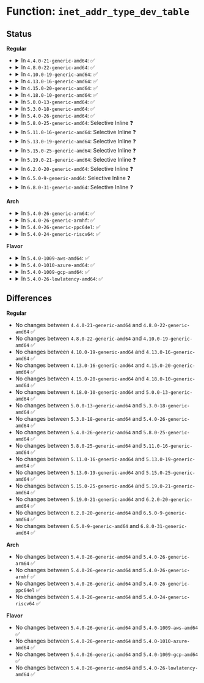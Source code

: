 # Function: <code>inet_addr_type_dev_table</code>

## Status
<b>Regular</b>
<ul>
<li>
<details>
<summary>In <code>4.4.0-21-generic-amd64</code>: ✅</summary>

```c
unsigned int inet_addr_type_dev_table(struct net * net, const struct net_device * dev, __be32 addr)
```

```json
{
  "name": "inet_addr_type_dev_table",
  "collision_type": "Unique Global",
  "inline_type": "No",
  "funcs": [
    {
      "addr": 18446744071586817120,
      "name": "inet_addr_type_dev_table",
      "external": true,
      "loc": "net/ipv4/fib_frontend.c:267",
      "file": "net/ipv4/fib_frontend.c",
      "inline": "seen, unknown",
      "caller_inline": [],
      "caller_func": [
        "net/ipv4/arp.c:arp_solicit",
        "net/ipv4/arp.c:arp_solicit",
        "net/ipv4/arp.c:arp_process",
        "net/ipv4/arp.c:arp_process",
        "net/ipv4/arp.c:arp_constructor",
        "net/ipv4/icmp.c:icmp_route_lookup",
        "net/ipv4/icmp.c:icmp_unreach",
        "net/ipv4/fib_frontend.c:fib_del_ifaddr",
        "net/ipv4/fib_semantics.c:fib_create_info"
      ]
    }
  ],
  "symbols": [
    {
      "addr": 18446744071586817120,
      "name": "inet_addr_type_dev_table",
      "section": ".text",
      "bind": "STB_GLOBAL",
      "size": 214
    }
  ]
}
```
</details>
</li>
<li>
<details>
<summary>In <code>4.8.0-22-generic-amd64</code>: ✅</summary>

```c
unsigned int inet_addr_type_dev_table(struct net * net, const struct net_device * dev, __be32 addr)
```

```json
{
  "name": "inet_addr_type_dev_table",
  "collision_type": "Unique Global",
  "inline_type": "No",
  "funcs": [
    {
      "addr": 18446744071587267376,
      "name": "inet_addr_type_dev_table",
      "external": true,
      "loc": "net/ipv4/fib_frontend.c:268",
      "file": "net/ipv4/fib_frontend.c",
      "inline": "seen, unknown",
      "caller_inline": [],
      "caller_func": [
        "net/ipv4/arp.c:arp_process",
        "net/ipv4/arp.c:arp_process",
        "net/ipv4/arp.c:arp_solicit",
        "net/ipv4/arp.c:arp_solicit",
        "net/ipv4/arp.c:arp_constructor",
        "net/ipv4/icmp.c:icmp_unreach",
        "net/ipv4/icmp.c:icmp_route_lookup",
        "net/ipv4/fib_frontend.c:fib_del_ifaddr",
        "net/ipv4/fib_semantics.c:fib_create_info"
      ]
    }
  ],
  "symbols": [
    {
      "addr": 18446744071587267376,
      "name": "inet_addr_type_dev_table",
      "section": ".text",
      "bind": "STB_GLOBAL",
      "size": 211
    }
  ]
}
```
</details>
</li>
<li>
<details>
<summary>In <code>4.10.0-19-generic-amd64</code>: ✅</summary>

```c
unsigned int inet_addr_type_dev_table(struct net * net, const struct net_device * dev, __be32 addr)
```

```json
{
  "name": "inet_addr_type_dev_table",
  "collision_type": "Unique Global",
  "inline_type": "No",
  "funcs": [
    {
      "addr": 18446744071587468304,
      "name": "inet_addr_type_dev_table",
      "external": true,
      "loc": "net/ipv4/fib_frontend.c:260",
      "file": "net/ipv4/fib_frontend.c",
      "inline": "seen, unknown",
      "caller_inline": [],
      "caller_func": [
        "net/ipv4/arp.c:arp_process",
        "net/ipv4/arp.c:arp_process",
        "net/ipv4/arp.c:arp_solicit",
        "net/ipv4/arp.c:arp_solicit",
        "net/ipv4/arp.c:arp_constructor",
        "net/ipv4/icmp.c:icmp_unreach",
        "net/ipv4/icmp.c:icmp_route_lookup",
        "net/ipv4/fib_frontend.c:fib_del_ifaddr",
        "net/ipv4/fib_semantics.c:fib_create_info",
        "net/ipv4/netfilter.c:ip_route_me_harder"
      ]
    }
  ],
  "symbols": [
    {
      "addr": 18446744071587468304,
      "name": "inet_addr_type_dev_table",
      "section": ".text",
      "bind": "STB_GLOBAL",
      "size": 211
    }
  ]
}
```
</details>
</li>
<li>
<details>
<summary>In <code>4.13.0-16-generic-amd64</code>: ✅</summary>

```c
unsigned int inet_addr_type_dev_table(struct net * net, const struct net_device * dev, __be32 addr)
```

```json
{
  "name": "inet_addr_type_dev_table",
  "collision_type": "Unique Global",
  "inline_type": "No",
  "funcs": [
    {
      "addr": 18446744071587604816,
      "name": "inet_addr_type_dev_table",
      "external": true,
      "loc": "net/ipv4/fib_frontend.c:260",
      "file": "net/ipv4/fib_frontend.c",
      "inline": "seen, unknown",
      "caller_inline": [],
      "caller_func": [
        "net/ipv4/arp.c:arp_process",
        "net/ipv4/arp.c:arp_process",
        "net/ipv4/arp.c:arp_process",
        "net/ipv4/arp.c:arp_solicit",
        "net/ipv4/arp.c:arp_solicit",
        "net/ipv4/arp.c:arp_constructor",
        "net/ipv4/icmp.c:icmp_unreach",
        "net/ipv4/fib_frontend.c:fib_del_ifaddr",
        "net/ipv4/netfilter.c:ip_route_me_harder"
      ]
    }
  ],
  "symbols": [
    {
      "addr": 18446744071587604816,
      "name": "inet_addr_type_dev_table",
      "section": ".text",
      "bind": "STB_GLOBAL",
      "size": 235
    }
  ]
}
```
</details>
</li>
<li>
<details>
<summary>In <code>4.15.0-20-generic-amd64</code>: ✅</summary>

```c
unsigned int inet_addr_type_dev_table(struct net * net, const struct net_device * dev, __be32 addr)
```

```json
{
  "name": "inet_addr_type_dev_table",
  "collision_type": "Unique Global",
  "inline_type": "No",
  "funcs": [
    {
      "addr": 18446744071588128896,
      "name": "inet_addr_type_dev_table",
      "external": true,
      "loc": "net/ipv4/fib_frontend.c:270",
      "file": "net/ipv4/fib_frontend.c",
      "inline": "seen, unknown",
      "caller_inline": [],
      "caller_func": [
        "net/ipv4/arp.c:arp_process",
        "net/ipv4/arp.c:arp_process",
        "net/ipv4/arp.c:arp_process",
        "net/ipv4/arp.c:arp_solicit",
        "net/ipv4/arp.c:arp_solicit",
        "net/ipv4/arp.c:arp_constructor",
        "net/ipv4/icmp.c:icmp_unreach",
        "net/ipv4/fib_frontend.c:fib_del_ifaddr",
        "net/ipv4/netfilter.c:ip_route_me_harder"
      ]
    }
  ],
  "symbols": [
    {
      "addr": 18446744071588128896,
      "name": "inet_addr_type_dev_table",
      "section": ".text",
      "bind": "STB_GLOBAL",
      "size": 235
    }
  ]
}
```
</details>
</li>
<li>
<details>
<summary>In <code>4.18.0-10-generic-amd64</code>: ✅</summary>

```c
unsigned int inet_addr_type_dev_table(struct net * net, const struct net_device * dev, __be32 addr)
```

```json
{
  "name": "inet_addr_type_dev_table",
  "collision_type": "Unique Global",
  "inline_type": "No",
  "funcs": [
    {
      "addr": 18446744071588485120,
      "name": "inet_addr_type_dev_table",
      "external": true,
      "loc": "net/ipv4/fib_frontend.c:270",
      "file": "net/ipv4/fib_frontend.c",
      "inline": "seen, unknown",
      "caller_inline": [],
      "caller_func": [
        "net/ipv4/arp.c:arp_process",
        "net/ipv4/arp.c:arp_process",
        "net/ipv4/arp.c:arp_process",
        "net/ipv4/arp.c:arp_solicit",
        "net/ipv4/arp.c:arp_solicit",
        "net/ipv4/arp.c:arp_constructor",
        "net/ipv4/icmp.c:icmp_unreach",
        "net/ipv4/fib_frontend.c:fib_del_ifaddr",
        "net/ipv4/fib_semantics.c:fib_check_nh",
        "net/ipv4/netfilter.c:ip_route_me_harder"
      ]
    }
  ],
  "symbols": [
    {
      "addr": 18446744071588485120,
      "name": "inet_addr_type_dev_table",
      "section": ".text",
      "bind": "STB_GLOBAL",
      "size": 239
    }
  ]
}
```
</details>
</li>
<li>
<details>
<summary>In <code>5.0.0-13-generic-amd64</code>: ✅</summary>

```c
unsigned int inet_addr_type_dev_table(struct net * net, const struct net_device * dev, __be32 addr)
```

```json
{
  "name": "inet_addr_type_dev_table",
  "collision_type": "Unique Global",
  "inline_type": "No",
  "funcs": [
    {
      "addr": 18446744071588679776,
      "name": "inet_addr_type_dev_table",
      "external": true,
      "loc": "net/ipv4/fib_frontend.c:270",
      "file": "net/ipv4/fib_frontend.c",
      "inline": "seen, unknown",
      "caller_inline": [],
      "caller_func": [
        "net/ipv4/arp.c:arp_process",
        "net/ipv4/arp.c:arp_process",
        "net/ipv4/arp.c:arp_process",
        "net/ipv4/arp.c:arp_solicit",
        "net/ipv4/arp.c:arp_solicit",
        "net/ipv4/arp.c:arp_constructor",
        "net/ipv4/icmp.c:icmp_unreach",
        "net/ipv4/fib_frontend.c:fib_del_ifaddr",
        "net/ipv4/fib_semantics.c:fib_create_info",
        "net/ipv4/netfilter.c:ip_route_me_harder",
        "net/ipv6/af_inet6.c:__inet6_bind"
      ]
    }
  ],
  "symbols": [
    {
      "addr": 18446744071588679776,
      "name": "inet_addr_type_dev_table",
      "section": ".text",
      "bind": "STB_GLOBAL",
      "size": 239
    }
  ]
}
```
</details>
</li>
<li>
<details>
<summary>In <code>5.3.0-18-generic-amd64</code>: ✅</summary>

```c
unsigned int inet_addr_type_dev_table(struct net * net, const struct net_device * dev, __be32 addr)
```

```json
{
  "name": "inet_addr_type_dev_table",
  "collision_type": "Unique Global",
  "inline_type": "No",
  "funcs": [
    {
      "addr": 18446744071589088640,
      "name": "inet_addr_type_dev_table",
      "external": true,
      "loc": "net/ipv4/fib_frontend.c:269",
      "file": "net/ipv4/fib_frontend.c",
      "inline": "seen, unknown",
      "caller_inline": [],
      "caller_func": [
        "net/ipv4/arp.c:arp_process",
        "net/ipv4/arp.c:arp_process",
        "net/ipv4/arp.c:arp_process",
        "net/ipv4/arp.c:arp_solicit",
        "net/ipv4/arp.c:arp_solicit",
        "net/ipv4/arp.c:arp_constructor",
        "net/ipv4/icmp.c:icmp_unreach",
        "net/ipv4/fib_frontend.c:fib_del_ifaddr",
        "net/ipv4/fib_semantics.c:fib_check_nh_v4_gw",
        "net/ipv4/netfilter.c:ip_route_me_harder",
        "net/ipv6/af_inet6.c:__inet6_bind"
      ]
    }
  ],
  "symbols": [
    {
      "addr": 18446744071589088640,
      "name": "inet_addr_type_dev_table",
      "section": ".text",
      "bind": "STB_GLOBAL",
      "size": 60
    }
  ]
}
```
</details>
</li>
<li>
<details>
<summary>In <code>5.4.0-26-generic-amd64</code>: ✅</summary>

```c
unsigned int inet_addr_type_dev_table(struct net * net, const struct net_device * dev, __be32 addr)
```

```json
{
  "name": "inet_addr_type_dev_table",
  "collision_type": "Unique Global",
  "inline_type": "No",
  "funcs": [
    {
      "addr": 18446744071589312800,
      "name": "inet_addr_type_dev_table",
      "external": true,
      "loc": "net/ipv4/fib_frontend.c:270",
      "file": "net/ipv4/fib_frontend.c",
      "inline": "seen, unknown",
      "caller_inline": [],
      "caller_func": [
        "net/ipv4/arp.c:arp_process",
        "net/ipv4/arp.c:arp_process",
        "net/ipv4/arp.c:arp_process",
        "net/ipv4/arp.c:arp_solicit",
        "net/ipv4/arp.c:arp_solicit",
        "net/ipv4/arp.c:arp_constructor",
        "net/ipv4/icmp.c:icmp_unreach",
        "net/ipv4/fib_frontend.c:fib_del_ifaddr",
        "net/ipv4/fib_semantics.c:fib_check_nh_v4_gw",
        "net/ipv4/netfilter.c:ip_route_me_harder",
        "net/ipv6/af_inet6.c:__inet6_bind"
      ]
    }
  ],
  "symbols": [
    {
      "addr": 18446744071589312800,
      "name": "inet_addr_type_dev_table",
      "section": ".text",
      "bind": "STB_GLOBAL",
      "size": 60
    }
  ]
}
```
</details>
</li>
<li>
<details>
<summary>In <code>5.8.0-25-generic-amd64</code>: Selective Inline ❓</summary>

```c
unsigned int inet_addr_type_dev_table(struct net * net, const struct net_device * dev, __be32 addr)
```

```json
{
  "name": "inet_addr_type_dev_table",
  "collision_type": "Unique Global",
  "inline_type": "Selective",
  "funcs": [
    {
      "addr": 18446744071590299171,
      "name": "inet_addr_type_dev_table",
      "external": true,
      "loc": "net/ipv4/fib_frontend.c:260",
      "file": "net/ipv4/fib_frontend.c",
      "inline": "not declared, inlined",
      "caller_inline": [
        "net/ipv4/fib_frontend.c:fib_del_ifaddr"
      ],
      "caller_func": [
        "net/ipv4/arp.c:arp_process",
        "net/ipv4/arp.c:arp_process",
        "net/ipv4/arp.c:arp_process",
        "net/ipv4/arp.c:arp_solicit",
        "net/ipv4/arp.c:arp_solicit",
        "net/ipv4/arp.c:arp_constructor",
        "net/ipv4/icmp.c:icmp_unreach",
        "net/ipv4/fib_semantics.c:fib_check_nh_v4_gw",
        "net/ipv4/netfilter.c:ip_route_me_harder",
        "net/ipv6/af_inet6.c:__inet6_bind"
      ]
    }
  ],
  "symbols": [
    {
      "addr": 18446744071590293632,
      "name": "inet_addr_type_dev_table",
      "section": ".text",
      "bind": "STB_GLOBAL",
      "size": 58
    }
  ]
}
```
</details>
</li>
<li>
<details>
<summary>In <code>5.11.0-16-generic-amd64</code>: Selective Inline ❓</summary>

```c
unsigned int inet_addr_type_dev_table(struct net * net, const struct net_device * dev, __be32 addr)
```

```json
{
  "name": "inet_addr_type_dev_table",
  "collision_type": "Unique Global",
  "inline_type": "Selective",
  "funcs": [
    {
      "addr": 18446744071590352176,
      "name": "inet_addr_type_dev_table",
      "external": true,
      "loc": "net/ipv4/fib_frontend.c:260",
      "file": "net/ipv4/fib_frontend.c",
      "inline": "not declared, inlined",
      "caller_inline": [
        "net/ipv4/fib_frontend.c:fib_del_ifaddr"
      ],
      "caller_func": [
        "net/ipv4/arp.c:arp_process",
        "net/ipv4/arp.c:arp_process",
        "net/ipv4/arp.c:arp_process",
        "net/ipv4/arp.c:arp_solicit",
        "net/ipv4/arp.c:arp_solicit",
        "net/ipv4/arp.c:arp_constructor",
        "net/ipv4/icmp.c:icmp_unreach",
        "net/ipv4/fib_semantics.c:fib_check_nh_v4_gw",
        "net/ipv4/netfilter.c:ip_route_me_harder",
        "net/ipv6/af_inet6.c:__inet6_bind"
      ]
    }
  ],
  "symbols": [
    {
      "addr": 18446744071590346592,
      "name": "inet_addr_type_dev_table",
      "section": ".text",
      "bind": "STB_GLOBAL",
      "size": 73
    }
  ]
}
```
</details>
</li>
<li>
<details>
<summary>In <code>5.13.0-19-generic-amd64</code>: Selective Inline ❓</summary>

```c
unsigned int inet_addr_type_dev_table(struct net * net, const struct net_device * dev, __be32 addr)
```

```json
{
  "name": "inet_addr_type_dev_table",
  "collision_type": "Unique Global",
  "inline_type": "Selective",
  "funcs": [
    {
      "addr": 18446744071590268144,
      "name": "inet_addr_type_dev_table",
      "external": true,
      "loc": "net/ipv4/fib_frontend.c:260",
      "file": "net/ipv4/fib_frontend.c",
      "inline": "not declared, inlined",
      "caller_inline": [
        "net/ipv4/fib_frontend.c:fib_del_ifaddr"
      ],
      "caller_func": [
        "net/ipv4/arp.c:arp_process",
        "net/ipv4/arp.c:arp_process",
        "net/ipv4/arp.c:arp_process",
        "net/ipv4/arp.c:arp_solicit",
        "net/ipv4/arp.c:arp_solicit",
        "net/ipv4/arp.c:arp_constructor",
        "net/ipv4/icmp.c:icmp_unreach",
        "net/ipv4/fib_semantics.c:fib_check_nh_v4_gw",
        "net/ipv4/netfilter.c:ip_route_me_harder",
        "net/ipv6/af_inet6.c:__inet6_bind"
      ]
    }
  ],
  "symbols": [
    {
      "addr": 18446744071590262384,
      "name": "inet_addr_type_dev_table",
      "section": ".text",
      "bind": "STB_GLOBAL",
      "size": 73
    }
  ]
}
```
</details>
</li>
<li>
<details>
<summary>In <code>5.15.0-25-generic-amd64</code>: Selective Inline ❓</summary>

```c
unsigned int inet_addr_type_dev_table(struct net * net, const struct net_device * dev, __be32 addr)
```

```json
{
  "name": "inet_addr_type_dev_table",
  "collision_type": "Unique Global",
  "inline_type": "Selective",
  "funcs": [
    {
      "addr": 18446744071591052832,
      "name": "inet_addr_type_dev_table",
      "external": true,
      "loc": "net/ipv4/fib_frontend.c:260",
      "file": "net/ipv4/fib_frontend.c",
      "inline": "not declared, inlined",
      "caller_inline": [
        "net/ipv4/fib_frontend.c:fib_del_ifaddr"
      ],
      "caller_func": [
        "net/ipv4/arp.c:arp_process",
        "net/ipv4/arp.c:arp_process",
        "net/ipv4/arp.c:arp_process",
        "net/ipv4/arp.c:arp_solicit",
        "net/ipv4/arp.c:arp_solicit",
        "net/ipv4/arp.c:arp_constructor",
        "net/ipv4/icmp.c:icmp_unreach",
        "net/ipv4/fib_semantics.c:fib_check_nh_v4_gw",
        "net/ipv4/netfilter.c:ip_route_me_harder",
        "net/ipv6/af_inet6.c:__inet6_bind"
      ]
    }
  ],
  "symbols": [
    {
      "addr": 18446744071591047024,
      "name": "inet_addr_type_dev_table",
      "section": ".text",
      "bind": "STB_GLOBAL",
      "size": 73
    }
  ]
}
```
</details>
</li>
<li>
<details>
<summary>In <code>5.19.0-21-generic-amd64</code>: Selective Inline ❓</summary>

```c
unsigned int inet_addr_type_dev_table(struct net * net, const struct net_device * dev, __be32 addr)
```

```json
{
  "name": "inet_addr_type_dev_table",
  "collision_type": "Unique Global",
  "inline_type": "Selective",
  "funcs": [
    {
      "addr": 18446744071592701823,
      "name": "inet_addr_type_dev_table",
      "external": true,
      "loc": "net/ipv4/fib_frontend.c:261",
      "file": "net/ipv4/fib_frontend.c",
      "inline": "not declared, inlined",
      "caller_inline": [
        "net/ipv4/fib_frontend.c:fib_del_ifaddr"
      ],
      "caller_func": [
        "net/ipv4/arp.c:arp_process",
        "net/ipv4/arp.c:arp_process",
        "net/ipv4/arp.c:arp_process",
        "net/ipv4/arp.c:arp_solicit",
        "net/ipv4/arp.c:arp_solicit",
        "net/ipv4/arp.c:arp_constructor",
        "net/ipv4/icmp.c:icmp_unreach",
        "net/ipv4/fib_semantics.c:fib_check_nh_v4_gw",
        "net/ipv4/netfilter.c:ip_route_me_harder",
        "net/ipv6/af_inet6.c:__inet6_bind"
      ]
    }
  ],
  "symbols": [
    {
      "addr": 18446744071592695616,
      "name": "inet_addr_type_dev_table",
      "section": ".text",
      "bind": "STB_GLOBAL",
      "size": 87
    }
  ]
}
```
</details>
</li>
<li>
<details>
<summary>In <code>6.2.0-20-generic-amd64</code>: Selective Inline ❓</summary>

```c
unsigned int inet_addr_type_dev_table(struct net * net, const struct net_device * dev, __be32 addr)
```

```json
{
  "name": "inet_addr_type_dev_table",
  "collision_type": "Unique Global",
  "inline_type": "Selective",
  "funcs": [
    {
      "addr": 18446744071594571330,
      "name": "inet_addr_type_dev_table",
      "external": true,
      "loc": "net/ipv4/fib_frontend.c:261",
      "file": "net/ipv4/fib_frontend.c",
      "inline": "not declared, inlined",
      "caller_inline": [
        "net/ipv4/fib_frontend.c:fib_del_ifaddr"
      ],
      "caller_func": [
        "net/ipv4/arp.c:arp_process",
        "net/ipv4/arp.c:arp_process",
        "net/ipv4/arp.c:arp_process",
        "net/ipv4/arp.c:arp_solicit",
        "net/ipv4/arp.c:arp_solicit",
        "net/ipv4/arp.c:arp_constructor",
        "net/ipv4/icmp.c:icmp_unreach",
        "net/ipv4/fib_semantics.c:fib_check_nh_v4_gw",
        "net/ipv4/netfilter.c:ip_route_me_harder",
        "net/ipv6/af_inet6.c:__inet6_bind"
      ]
    }
  ],
  "symbols": [
    {
      "addr": 18446744071594564832,
      "name": "inet_addr_type_dev_table",
      "section": ".text",
      "bind": "STB_GLOBAL",
      "size": 87
    }
  ]
}
```
</details>
</li>
<li>
<details>
<summary>In <code>6.5.0-9-generic-amd64</code>: Selective Inline ❓</summary>

```c
unsigned int inet_addr_type_dev_table(struct net * net, const struct net_device * dev, __be32 addr)
```

```json
{
  "name": "inet_addr_type_dev_table",
  "collision_type": "Unique Global",
  "inline_type": "Selective",
  "funcs": [
    {
      "addr": 18446744071594963161,
      "name": "inet_addr_type_dev_table",
      "external": true,
      "loc": "net/ipv4/fib_frontend.c:261",
      "file": "net/ipv4/fib_frontend.c",
      "inline": "not declared, inlined",
      "caller_inline": [
        "net/ipv4/fib_frontend.c:fib_del_ifaddr"
      ],
      "caller_func": [
        "net/ipv4/arp.c:arp_process",
        "net/ipv4/arp.c:arp_process",
        "net/ipv4/arp.c:arp_process",
        "net/ipv4/arp.c:arp_solicit",
        "net/ipv4/arp.c:arp_solicit",
        "net/ipv4/arp.c:arp_constructor",
        "net/ipv4/icmp.c:icmp_unreach",
        "net/ipv4/fib_semantics.c:fib_check_nh_v4_gw",
        "net/ipv4/netfilter.c:ip_route_me_harder",
        "net/ipv6/af_inet6.c:__inet6_bind"
      ]
    }
  ],
  "symbols": [
    {
      "addr": 18446744071594956656,
      "name": "inet_addr_type_dev_table",
      "section": ".text",
      "bind": "STB_GLOBAL",
      "size": 87
    }
  ]
}
```
</details>
</li>
<li>
<details>
<summary>In <code>6.8.0-31-generic-amd64</code>: Selective Inline ❓</summary>

```c
unsigned int inet_addr_type_dev_table(struct net * net, const struct net_device * dev, __be32 addr)
```

```json
{
  "name": "inet_addr_type_dev_table",
  "collision_type": "Unique Global",
  "inline_type": "Selective",
  "funcs": [
    {
      "addr": 18446744071595775657,
      "name": "inet_addr_type_dev_table",
      "external": true,
      "loc": "net/ipv4/fib_frontend.c:261",
      "file": "net/ipv4/fib_frontend.c",
      "inline": "not declared, inlined",
      "caller_inline": [
        "net/ipv4/fib_frontend.c:fib_del_ifaddr"
      ],
      "caller_func": [
        "net/ipv4/arp.c:arp_process",
        "net/ipv4/arp.c:arp_process",
        "net/ipv4/arp.c:arp_process",
        "net/ipv4/arp.c:arp_solicit",
        "net/ipv4/arp.c:arp_solicit",
        "net/ipv4/arp.c:arp_constructor",
        "net/ipv4/icmp.c:icmp_unreach",
        "net/ipv4/fib_semantics.c:fib_check_nh_v4_gw",
        "net/ipv4/netfilter.c:ip_route_me_harder",
        "net/ipv6/af_inet6.c:__inet6_bind"
      ]
    }
  ],
  "symbols": [
    {
      "addr": 18446744071595769136,
      "name": "inet_addr_type_dev_table",
      "section": ".text",
      "bind": "STB_GLOBAL",
      "size": 87
    }
  ]
}
```
</details>
</li>
</ul>
<b>Arch</b>
<ul>
<li>
<details>
<summary>In <code>5.4.0-26-generic-arm64</code>: ✅</summary>

```c
unsigned int inet_addr_type_dev_table(struct net * net, const struct net_device * dev, __be32 addr)
```

```json
{
  "name": "inet_addr_type_dev_table",
  "collision_type": "Unique Global",
  "inline_type": "No",
  "funcs": [
    {
      "addr": 18446603336502949968,
      "name": "inet_addr_type_dev_table",
      "external": true,
      "loc": "net/ipv4/fib_frontend.c:270",
      "file": "net/ipv4/fib_frontend.c",
      "inline": "seen, unknown",
      "caller_inline": [],
      "caller_func": [
        "net/ipv4/arp.c:arp_process",
        "net/ipv4/arp.c:arp_process",
        "net/ipv4/arp.c:arp_process",
        "net/ipv4/arp.c:arp_solicit",
        "net/ipv4/arp.c:arp_solicit",
        "net/ipv4/arp.c:arp_constructor",
        "net/ipv4/icmp.c:icmp_unreach",
        "net/ipv4/fib_frontend.c:fib_del_ifaddr",
        "net/ipv4/fib_semantics.c:fib_check_nh_v4_gw",
        "net/ipv4/netfilter.c:ip_route_me_harder",
        "net/ipv6/af_inet6.c:__inet6_bind"
      ]
    }
  ],
  "symbols": [
    {
      "addr": 18446603336502949968,
      "name": "inet_addr_type_dev_table",
      "section": ".text",
      "bind": "STB_GLOBAL",
      "size": 92
    }
  ]
}
```
</details>
</li>
<li>
<details>
<summary>In <code>5.4.0-26-generic-armhf</code>: ✅</summary>

```c
unsigned int inet_addr_type_dev_table(struct net * net, const struct net_device * dev, __be32 addr)
```

```json
{
  "name": "inet_addr_type_dev_table",
  "collision_type": "Unique Global",
  "inline_type": "No",
  "funcs": [
    {
      "addr": 3235643476,
      "name": "inet_addr_type_dev_table",
      "external": true,
      "loc": "net/ipv4/fib_frontend.c:270",
      "file": "net/ipv4/fib_frontend.c",
      "inline": "seen, unknown",
      "caller_inline": [],
      "caller_func": [
        "net/ipv4/arp.c:arp_process",
        "net/ipv4/arp.c:arp_process",
        "net/ipv4/arp.c:arp_process",
        "net/ipv4/arp.c:arp_solicit",
        "net/ipv4/arp.c:arp_solicit",
        "net/ipv4/arp.c:arp_constructor",
        "net/ipv4/icmp.c:icmp_unreach",
        "net/ipv4/fib_frontend.c:fib_del_ifaddr",
        "net/ipv4/fib_semantics.c:fib_check_nh",
        "net/ipv4/netfilter.c:ip_route_me_harder",
        "net/ipv6/af_inet6.c:__inet6_bind"
      ]
    }
  ],
  "symbols": [
    {
      "addr": 3235643476,
      "name": "inet_addr_type_dev_table",
      "section": ".text",
      "bind": "STB_GLOBAL",
      "size": 336
    }
  ]
}
```
</details>
</li>
<li>
<details>
<summary>In <code>5.4.0-26-generic-ppc64el</code>: ✅</summary>

```c
unsigned int inet_addr_type_dev_table(struct net * net, const struct net_device * dev, __be32 addr)
```

```json
{
  "name": "inet_addr_type_dev_table",
  "collision_type": "Unique Global",
  "inline_type": "No",
  "funcs": [
    {
      "addr": 13835058055296623824,
      "name": "inet_addr_type_dev_table",
      "external": true,
      "loc": "net/ipv4/fib_frontend.c:270",
      "file": "net/ipv4/fib_frontend.c",
      "inline": "seen, unknown",
      "caller_inline": [],
      "caller_func": [
        "net/ipv4/arp.c:arp_process",
        "net/ipv4/arp.c:arp_process",
        "net/ipv4/arp.c:arp_process",
        "net/ipv4/arp.c:arp_solicit",
        "net/ipv4/arp.c:arp_solicit",
        "net/ipv4/arp.c:arp_constructor",
        "net/ipv4/icmp.c:icmp_unreach",
        "net/ipv4/fib_frontend.c:fib_del_ifaddr",
        "net/ipv4/fib_semantics.c:fib_check_nh_v4_gw",
        "net/ipv4/netfilter.c:ip_route_me_harder",
        "net/ipv6/af_inet6.c:__inet6_bind"
      ]
    }
  ],
  "symbols": [
    {
      "addr": 13835058055296623824,
      "name": "inet_addr_type_dev_table",
      "section": ".text",
      "bind": "STB_GLOBAL",
      "size": 100
    }
  ]
}
```
</details>
</li>
<li>
<details>
<summary>In <code>5.4.0-24-generic-riscv64</code>: ✅</summary>

```c
unsigned int inet_addr_type_dev_table(struct net * net, const struct net_device * dev, __be32 addr)
```

```json
{
  "name": "inet_addr_type_dev_table",
  "collision_type": "Unique Global",
  "inline_type": "No",
  "funcs": [
    {
      "addr": 18446743936279033038,
      "name": "inet_addr_type_dev_table",
      "external": true,
      "loc": "net/ipv4/fib_frontend.c:270",
      "file": "net/ipv4/fib_frontend.c",
      "inline": "seen, unknown",
      "caller_inline": [],
      "caller_func": [
        "net/ipv4/arp.c:arp_process",
        "net/ipv4/arp.c:arp_process",
        "net/ipv4/arp.c:arp_process",
        "net/ipv4/arp.c:arp_solicit",
        "net/ipv4/arp.c:arp_solicit",
        "net/ipv4/arp.c:arp_constructor",
        "net/ipv4/icmp.c:icmp_unreach",
        "net/ipv4/fib_frontend.c:fib_del_ifaddr",
        "net/ipv4/fib_semantics.c:fib_check_nh_v4_gw",
        "net/ipv4/netfilter.c:ip_route_me_harder",
        "net/ipv6/af_inet6.c:__inet6_bind"
      ]
    }
  ],
  "symbols": [
    {
      "addr": 18446743936279033038,
      "name": "inet_addr_type_dev_table",
      "section": ".text",
      "bind": "STB_GLOBAL",
      "size": 80
    }
  ]
}
```
</details>
</li>
</ul>
<b>Flavor</b>
<ul>
<li>
<details>
<summary>In <code>5.4.0-1009-aws-amd64</code>: ✅</summary>

```c
unsigned int inet_addr_type_dev_table(struct net * net, const struct net_device * dev, __be32 addr)
```

```json
{
  "name": "inet_addr_type_dev_table",
  "collision_type": "Unique Global",
  "inline_type": "No",
  "funcs": [
    {
      "addr": 18446744071588918976,
      "name": "inet_addr_type_dev_table",
      "external": true,
      "loc": "net/ipv4/fib_frontend.c:270",
      "file": "net/ipv4/fib_frontend.c",
      "inline": "seen, unknown",
      "caller_inline": [],
      "caller_func": [
        "net/ipv4/arp.c:arp_process",
        "net/ipv4/arp.c:arp_process",
        "net/ipv4/arp.c:arp_process",
        "net/ipv4/arp.c:arp_solicit",
        "net/ipv4/arp.c:arp_solicit",
        "net/ipv4/arp.c:arp_constructor",
        "net/ipv4/icmp.c:icmp_unreach",
        "net/ipv4/fib_frontend.c:fib_del_ifaddr",
        "net/ipv4/fib_semantics.c:fib_check_nh_v4_gw",
        "net/ipv4/netfilter.c:ip_route_me_harder",
        "net/ipv6/af_inet6.c:__inet6_bind"
      ]
    }
  ],
  "symbols": [
    {
      "addr": 18446744071588918976,
      "name": "inet_addr_type_dev_table",
      "section": ".text",
      "bind": "STB_GLOBAL",
      "size": 60
    }
  ]
}
```
</details>
</li>
<li>
<details>
<summary>In <code>5.4.0-1010-azure-amd64</code>: ✅</summary>

```c
unsigned int inet_addr_type_dev_table(struct net * net, const struct net_device * dev, __be32 addr)
```

```json
{
  "name": "inet_addr_type_dev_table",
  "collision_type": "Unique Global",
  "inline_type": "No",
  "funcs": [
    {
      "addr": 18446744071588630912,
      "name": "inet_addr_type_dev_table",
      "external": true,
      "loc": "net/ipv4/fib_frontend.c:270",
      "file": "net/ipv4/fib_frontend.c",
      "inline": "seen, unknown",
      "caller_inline": [],
      "caller_func": [
        "net/ipv4/arp.c:arp_process",
        "net/ipv4/arp.c:arp_process",
        "net/ipv4/arp.c:arp_process",
        "net/ipv4/arp.c:arp_solicit",
        "net/ipv4/arp.c:arp_solicit",
        "net/ipv4/arp.c:arp_constructor",
        "net/ipv4/icmp.c:icmp_unreach",
        "net/ipv4/fib_frontend.c:fib_del_ifaddr",
        "net/ipv4/fib_semantics.c:fib_check_nh_v4_gw",
        "net/ipv4/netfilter.c:ip_route_me_harder",
        "net/ipv6/af_inet6.c:__inet6_bind"
      ]
    }
  ],
  "symbols": [
    {
      "addr": 18446744071588630912,
      "name": "inet_addr_type_dev_table",
      "section": ".text",
      "bind": "STB_GLOBAL",
      "size": 60
    }
  ]
}
```
</details>
</li>
<li>
<details>
<summary>In <code>5.4.0-1009-gcp-amd64</code>: ✅</summary>

```c
unsigned int inet_addr_type_dev_table(struct net * net, const struct net_device * dev, __be32 addr)
```

```json
{
  "name": "inet_addr_type_dev_table",
  "collision_type": "Unique Global",
  "inline_type": "No",
  "funcs": [
    {
      "addr": 18446744071589355360,
      "name": "inet_addr_type_dev_table",
      "external": true,
      "loc": "net/ipv4/fib_frontend.c:270",
      "file": "net/ipv4/fib_frontend.c",
      "inline": "seen, unknown",
      "caller_inline": [],
      "caller_func": [
        "net/ipv4/arp.c:arp_process",
        "net/ipv4/arp.c:arp_process",
        "net/ipv4/arp.c:arp_process",
        "net/ipv4/arp.c:arp_solicit",
        "net/ipv4/arp.c:arp_solicit",
        "net/ipv4/arp.c:arp_constructor",
        "net/ipv4/icmp.c:icmp_unreach",
        "net/ipv4/fib_frontend.c:fib_del_ifaddr",
        "net/ipv4/fib_semantics.c:fib_check_nh_v4_gw",
        "net/ipv4/netfilter.c:ip_route_me_harder",
        "net/ipv6/af_inet6.c:__inet6_bind"
      ]
    }
  ],
  "symbols": [
    {
      "addr": 18446744071589355360,
      "name": "inet_addr_type_dev_table",
      "section": ".text",
      "bind": "STB_GLOBAL",
      "size": 60
    }
  ]
}
```
</details>
</li>
<li>
<details>
<summary>In <code>5.4.0-26-lowlatency-amd64</code>: ✅</summary>

```c
unsigned int inet_addr_type_dev_table(struct net * net, const struct net_device * dev, __be32 addr)
```

```json
{
  "name": "inet_addr_type_dev_table",
  "collision_type": "Unique Global",
  "inline_type": "No",
  "funcs": [
    {
      "addr": 18446744071589397888,
      "name": "inet_addr_type_dev_table",
      "external": true,
      "loc": "net/ipv4/fib_frontend.c:270",
      "file": "net/ipv4/fib_frontend.c",
      "inline": "seen, unknown",
      "caller_inline": [],
      "caller_func": [
        "net/ipv4/arp.c:arp_process",
        "net/ipv4/arp.c:arp_process",
        "net/ipv4/arp.c:arp_process",
        "net/ipv4/arp.c:arp_solicit",
        "net/ipv4/arp.c:arp_solicit",
        "net/ipv4/arp.c:arp_constructor",
        "net/ipv4/icmp.c:icmp_unreach",
        "net/ipv4/fib_frontend.c:fib_del_ifaddr",
        "net/ipv4/fib_semantics.c:fib_check_nh_v4_gw",
        "net/ipv4/netfilter.c:ip_route_me_harder",
        "net/ipv6/af_inet6.c:__inet6_bind"
      ]
    }
  ],
  "symbols": [
    {
      "addr": 18446744071589397888,
      "name": "inet_addr_type_dev_table",
      "section": ".text",
      "bind": "STB_GLOBAL",
      "size": 83
    }
  ]
}
```
</details>
</li>
</ul>

## Differences
<b>Regular</b>
<ul>
<li>
No changes between <code>4.4.0-21-generic-amd64</code> and <code>4.8.0-22-generic-amd64</code> ✅
</li>
<li>
No changes between <code>4.8.0-22-generic-amd64</code> and <code>4.10.0-19-generic-amd64</code> ✅
</li>
<li>
No changes between <code>4.10.0-19-generic-amd64</code> and <code>4.13.0-16-generic-amd64</code> ✅
</li>
<li>
No changes between <code>4.13.0-16-generic-amd64</code> and <code>4.15.0-20-generic-amd64</code> ✅
</li>
<li>
No changes between <code>4.15.0-20-generic-amd64</code> and <code>4.18.0-10-generic-amd64</code> ✅
</li>
<li>
No changes between <code>4.18.0-10-generic-amd64</code> and <code>5.0.0-13-generic-amd64</code> ✅
</li>
<li>
No changes between <code>5.0.0-13-generic-amd64</code> and <code>5.3.0-18-generic-amd64</code> ✅
</li>
<li>
No changes between <code>5.3.0-18-generic-amd64</code> and <code>5.4.0-26-generic-amd64</code> ✅
</li>
<li>
No changes between <code>5.4.0-26-generic-amd64</code> and <code>5.8.0-25-generic-amd64</code> ✅
</li>
<li>
No changes between <code>5.8.0-25-generic-amd64</code> and <code>5.11.0-16-generic-amd64</code> ✅
</li>
<li>
No changes between <code>5.11.0-16-generic-amd64</code> and <code>5.13.0-19-generic-amd64</code> ✅
</li>
<li>
No changes between <code>5.13.0-19-generic-amd64</code> and <code>5.15.0-25-generic-amd64</code> ✅
</li>
<li>
No changes between <code>5.15.0-25-generic-amd64</code> and <code>5.19.0-21-generic-amd64</code> ✅
</li>
<li>
No changes between <code>5.19.0-21-generic-amd64</code> and <code>6.2.0-20-generic-amd64</code> ✅
</li>
<li>
No changes between <code>6.2.0-20-generic-amd64</code> and <code>6.5.0-9-generic-amd64</code> ✅
</li>
<li>
No changes between <code>6.5.0-9-generic-amd64</code> and <code>6.8.0-31-generic-amd64</code> ✅
</li>
</ul>
<b>Arch</b>
<ul>
<li>
No changes between <code>5.4.0-26-generic-amd64</code> and <code>5.4.0-26-generic-arm64</code> ✅
</li>
<li>
No changes between <code>5.4.0-26-generic-amd64</code> and <code>5.4.0-26-generic-armhf</code> ✅
</li>
<li>
No changes between <code>5.4.0-26-generic-amd64</code> and <code>5.4.0-26-generic-ppc64el</code> ✅
</li>
<li>
No changes between <code>5.4.0-26-generic-amd64</code> and <code>5.4.0-24-generic-riscv64</code> ✅
</li>
</ul>
<b>Flavor</b>
<ul>
<li>
No changes between <code>5.4.0-26-generic-amd64</code> and <code>5.4.0-1009-aws-amd64</code> ✅
</li>
<li>
No changes between <code>5.4.0-26-generic-amd64</code> and <code>5.4.0-1010-azure-amd64</code> ✅
</li>
<li>
No changes between <code>5.4.0-26-generic-amd64</code> and <code>5.4.0-1009-gcp-amd64</code> ✅
</li>
<li>
No changes between <code>5.4.0-26-generic-amd64</code> and <code>5.4.0-26-lowlatency-amd64</code> ✅
</li>
</ul>
